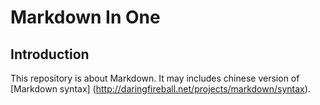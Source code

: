 # Markdown In One

## Introduction
This repository is about Markdown. It may includes chinese version of [Markdown syntax] (http://daringfireball.net/projects/markdown/syntax).
